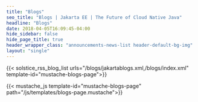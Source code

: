 ```yaml
---
title: "Blogs"
seo_title: "Blogs | Jakarta EE | The Future of Cloud Native Java"
headline: "Blogs"
date: 2018-04-05T16:09:45-04:00
hide_sidebar: false
hide_page_title: true
header_wrapper_class: "announcements-news-list header-default-bg-img"
layout: "single"
---
```


{{< solstice_rss_blog_list urls="/blogs/jakartablogs.xml,/blogs/index.xml" template-id="mustache-blogs-page">}}

{{< mustache_js template-id="mustache-blogs-page" path="/js/templates/blogs-page.mustache">}}
